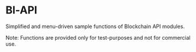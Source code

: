 # Bl-API
Simplified and menu-driven sample functions of Blockchain API modules.

Note: Functions are provided only for test-purposes and not for commercial use.
